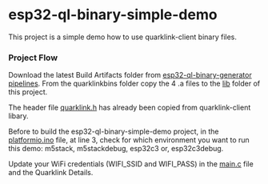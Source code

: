 # esp32-ql-binary-simple-demo

This project is a simple demo how to use quarklink-client binary files.

### Project Flow

Download the latest Build Artifacts folder from  [esp32-ql-binary-generator pipelines](https://dev-gitlab.cryptoquantique.com/firmware-development/esp-idf/esp32-ql-binary-generator/pipelines).
From the quarklinkbins folder copy the 4 .a files to the [lib](lib) folder of this project.

The header file [quarklink.h](include/quarklink.h) has already been copied from quarklink-client libary.

Before to build the esp32-ql-binary-simple-demo project, in the [platformio.ino](platformio.ino) file, at line 3, check for which environment you want to run this demo: m5stack, m5stackdebug, esp32c3 or, esp32c3debug.

Update your WiFi credentials (WIFI_SSID and WIFI_PASS) in the [main.c](src/main.c) file and the Quarklink Details.